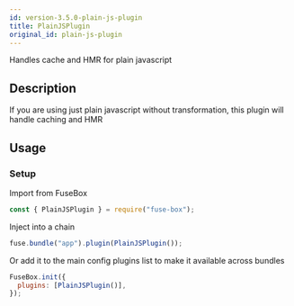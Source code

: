 ```yaml
---
id: version-3.5.0-plain-js-plugin
title: PlainJSPlugin
original_id: plain-js-plugin
---
```


Handles cache and HMR for plain javascript

## Description

If you are using just plain javascript without transformation, this plugin will
handle caching and HMR

## Usage

### Setup

Import from FuseBox

```js
const { PlainJSPlugin } = require("fuse-box");
```

Inject into a chain

```js
fuse.bundle("app").plugin(PlainJSPlugin());
```

Or add it to the main config plugins list to make it available across bundles

```js
FuseBox.init({
  plugins: [PlainJSPlugin()],
});
```
